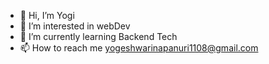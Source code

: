 - 👋 Hi, I’m Yogi 
- 👀 I’m interested in webDev
- 🌱 I’m currently learning Backend Tech
- 📫 How to reach me yogeshwarinapanuri1108@gmail.com

<!---
yogeshwar1108/yogeshwar1108 is a ✨ special ✨ repository because its `README.md` (this file) appears on your GitHub profile.
You can click the Preview link to take a look at your changes.
--->
